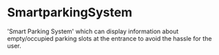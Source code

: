 # SmartparkingSystem
 'Smart Parking System' which can display information about empty/occupied parking slots at the entrance to avoid the hassle for the user. 
